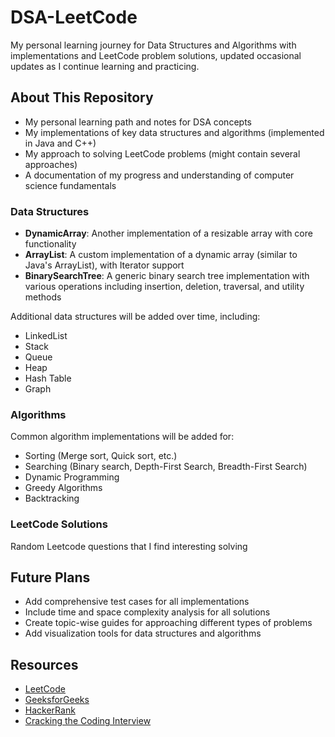 # DSA-LeetCode

My personal learning journey for Data Structures and Algorithms with implementations and LeetCode problem solutions, updated occasional updates as I continue learning and practicing.

## About This Repository
- My personal learning path and notes for DSA concepts
- My implementations of key data structures and algorithms (implemented in Java and C++)
- My approach to solving LeetCode problems (might contain several approaches)
- A documentation of my progress and understanding of computer science fundamentals

### Data Structures

- **DynamicArray**: Another implementation of a resizable array with core functionality
- **ArrayList**: A custom implementation of a dynamic array (similar to Java's ArrayList), with Iterator support
- **BinarySearchTree**: A generic binary search tree implementation with various operations including insertion, deletion, traversal, and utility methods

Additional data structures will be added over time, including:
- LinkedList
- Stack
- Queue
- Heap
- Hash Table
- Graph

### Algorithms

Common algorithm implementations will be added for:
- Sorting (Merge sort, Quick sort, etc.)
- Searching (Binary search, Depth-First Search, Breadth-First Search)
- Dynamic Programming
- Greedy Algorithms
- Backtracking

### LeetCode Solutions
Random Leetcode questions that I find interesting solving

## Future Plans

- Add comprehensive test cases for all implementations
- Include time and space complexity analysis for all solutions
- Create topic-wise guides for approaching different types of problems
- Add visualization tools for data structures and algorithms

## Resources

- [LeetCode](https://leetcode.com/)
- [GeeksforGeeks](https://www.geeksforgeeks.org/)
- [HackerRank](https://www.hackerrank.com/)
- [Cracking the Coding Interview](http://www.crackingthecodinginterview.com/)
